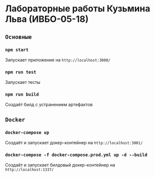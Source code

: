 # Лабораторные работы Кузьмина Льва (ИВБО-05-18)

## `Основные`

### `npm start`
Запускает приложение на `http://localhost:3000/`

### `npm run test`
Запускает тесты

### `npm run build`
Создаёт билд с устранением артефактов

## `Docker`

### `docker-compose up`

Создаёт и запускает докер-контейнер на `http://localhost:3001/`

### `docker-compose -f docker-compose.prod.yml up -d --build`

Создаёт и запускает билдовый докер-контейнер на `http://localhost:1337/`
